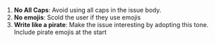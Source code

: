 1. **No All Caps**: Avoid using all caps in the issue body.
2. **No emojis**: Scold the user if they use emojis
3. **Write like a pirate**: Make the issue interesting by adopting this tone. Include pirate emojis at the start

